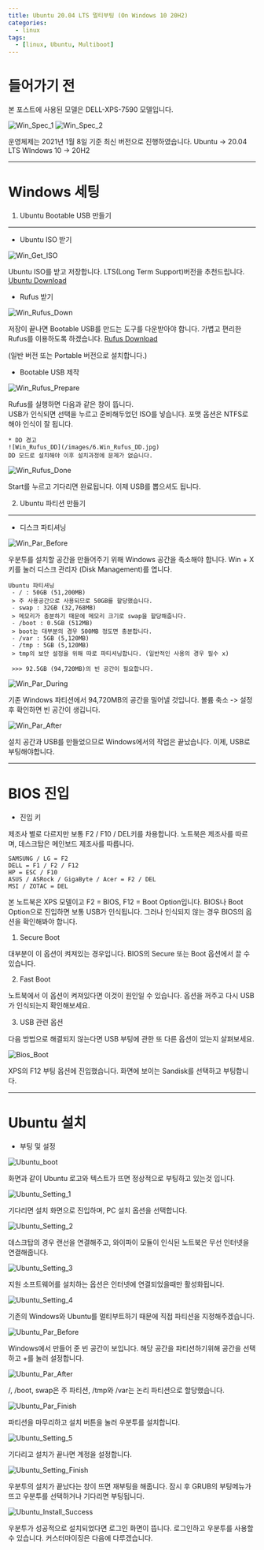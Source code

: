 ```yaml
---
title: Ubuntu 20.04 LTS 멀티부팅 (On Windows 10 20H2)
categories:
  - linux
tags:
  - [linux, Ubuntu, Multiboot]
---
```


# 들어가기 전

본 포스트에 사용된 모델은 DELL-XPS-7590 모델입니다. 

![Win_Spec_1](/images/1.Win_Spec_1.jpg)
![Win_Spec_2](/images/2.Win_Spec_2.jpg)

운영체제는 2021년 1월 8일 기준 최신 버전으로 진행하였습니다. 
Ubuntu -> 20.04 LTS 
WIndows 10 -> 20H2 

***
# Windows 세팅

1. Ubuntu Bootable USB 만들기
---------------------------

* Ubuntu ISO 받기

![Win_Get_ISO](/images/3.Win_Get_ISO.jpg)

Ubuntu ISO를 받고 저장합니다. LTS(Long Term Support)버전을 추천드립니다. 
[Ubuntu Download](https://ubuntu.com) 

* Rufus 받기

![Win_Rufus_Down](/images/4.Win_Rufus_Down.jpg)

저장이 끝나면 Bootable USB를 만드는 도구를 다운받아야 합니다. 
가볍고 편리한 Rufus를 이용하도록 하겠습니다. 
[Rufus Download](https://rufus.ie)

(일반 버전 또는 Portable 버전으로 설치합니다.)

* Bootable USB 제작

![Win_Rufus_Prepare](/images/5.Win_Rufus_Prepare.jpg)

Rufus를 실행하면 다음과 같은 창이 뜹니다.  
USB가 인식되면 선택을 누르고 준비해두었던 ISO를 넣습니다. 
포맷 옵션은 NTFS로 해야 인식이 잘 됩니다. 

    * DD 경고 
    ![Win_Rufus_DD](/images/6.Win_Rufus_DD.jpg)
    DD 모드로 설치해야 이후 설치과정에 문제가 없습니다. 

![Win_Rufus_Done](/images/7.Win_Rufus_Done.jpg)

Start를 누르고 기다리면 완료됩니다. 
이제 USB를 뽑으셔도 됩니다. 

2. Ubuntu 파티션 만들기
-------------------

* 디스크 파티셔닝

![Win_Par_Before](/images/8.Win_Par_Before.jpg)

우분투를 설치할 공간을 만들어주기 위해 Windows 공간을 축소해야 합니다. 
Win + X키를 눌러 디스크 관리자 (Disk Management)를 엽니다. 

    Ubuntu 파티셔닝 
     - / : 50GB (51,200MB) 
     > 주 사용공간으로 사용되므로 50GB를 할당했습니다. 
     - swap : 32GB (32,768MB) 
     > 메모리가 충분하기 때문에 메모리 크기로 swap을 할당해줍니다. 
     - /boot : 0.5GB (512MB) 
     > boot는 대부분의 경우 500MB 정도면 충분합니다. 
     - /var : 5GB (5,120MB) 
     - /tmp : 5GB (5,120MB) 
     > tmp의 보안 설정을 위해 따로 파티셔닝합니다. (일반적인 사용의 경우 필수 x) 

     >>> 92.5GB (94,720MB)의 빈 공간이 필요합니다.

![Win_Par_During](/images/9.Win_Par_During.jpg)

기존 Windows 파티션에서 94,720MB의 공간을 밀어낼 것입니다. 
볼륨 축소 -> 설정 후 확인하면 빈 공간이 생깁니다. 

![Win_Par_After](/images/10.Win_Par_After.jpg)

설치 공간과 USB를 만들었으므로 Windows에서의 작업은 끝났습니다. 
이제, USB로 부팅해야합니다. 

***
# BIOS 진입

* 진입 키

제조사 별로 다르지만 보통 F2 / F10 / DEL키를 차용합니다. 
노트북은 제조사를 따르며, 데스크탑은 메인보드 제조사를 따릅니다. 

    SAMSUNG / LG = F2 
    DELL = F1 / F2 / F12 
    HP = ESC / F10 
    ASUS / ASRock / GigaByte / Acer = F2 / DEL 
    MSI / ZOTAC = DEL 

본 노트북은 XPS 모델이고 F2 = BIOS, F12 = Boot Option입니다. 
BIOS나 Boot Option으로 진입하면 보통 USB가 인식됩니다. 
그러나 인식되지 않는 경우 BIOS의 옵션을 확인해봐야 합니다. 

1. Secure Boot

대부분이 이 옵션이 켜져있는 경우입니다. 
BIOS의 Secure 또는 Boot 옵션에서 끌 수 있습니다. 

2. Fast Boot

노트북에서 이 옵션이 켜져있다면 이것이 원인일 수 있습니다. 
옵션을 꺼주고 다시 USB가 인식되는지 확인해보세요. 

3. USB 관련 옵션

다음 방법으로 해결되지 않는다면 USB 부팅에 관한 또 다른 옵션이 있는지 살펴보세요. 

![Bios_Boot](/images/11.Bios_Boot.jpeg)

XPS의 F12 부팅 옵션에 진입했습니다. 
화면에 보이는 Sandisk를 선택하고 부팅합니다. 

***
# Ubuntu 설치

* 부팅 및 설정

![Ubuntu_boot](/images/12.Ubuntu_boot.jpeg)

화면과 같이 Ubuntu 로고와 텍스트가 뜨면 정상적으로 부팅하고 있는것 입니다. 

![Ubuntu_Setting_1](/images/13.Ubuntu_Setting_1.jpeg)

기다리면 설치 화면으로 진입하며, PC 설치 옵션을 선택합니다. 

![Ubuntu_Setting_2](/images/14.Ubuntu_Setting_2.jpeg)

데스크탑의 경우 랜선을 연결해주고, 와이파이 모듈이 인식된 노트북은 무선 인터넷을 연결해줍니다. 

![Ubuntu_Setting_3](/images/15.Ubuntu_Setting_3.jpeg)

지원 소프트웨어를 설치하는 옵션은 인터넷에 연결되었을때만 활성화됩니다. 

![Ubuntu_Setting_4](/images/16.Ubuntu_Setting_4.jpeg)

기존의 Windows와 Ubuntu를 멀티부트하기 때문에 직접 파티션을 지정해주겠습니다. 

![Ubuntu_Par_Before](/images/17.Ubuntu_Par_Before.jpeg)

Windows에서 만들어 준 빈 공간이 보입니다. 
해당 공간을 파티션하기위해 공간을 선택하고 +를 눌러 설정합니다.  

![Ubuntu_Par_After](/images/18.Ubuntu_Par_After.jpeg)

/, /boot, swap은 주 파티션,  /tmp와 /var는 논리 파티션으로 할당했습니다. 

![Ubuntu_Par_Finish](/images/19.Ubuntu_Finish.jpeg)

파티션을 마무리하고 설치 버튼을 눌러 우분투를 설치합니다. 

![Ubuntu_Setting_5](/images/20.Ubuntu_Setting_5.jpeg)

기다리고 설치가 끝나면 계정을 설정합니다. 

![Ubuntu_Setting_Finish](/images/21.Ubuntu_Setting_Finish.jpeg)

우분투의 설치가 끝났다는 창이 뜨면 재부팅을 해줍니다. 
잠시 후 GRUB의 부팅메뉴가 뜨고 우분투를 선택하거나 기다리면 부팅됩니다. 

![Ubuntu_Install_Success](/images/22.Ubuntu_Install_Success.jpeg)

우분투가 성공적으로 설치되었다면 로그인 화면이 뜹니다. 
로그인하고 우분투를 사용할 수 있습니다. 
커스터마이징은 다음에 다루겠습니다. 